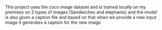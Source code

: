 This project uses the coco image dataset and is trained locally on my premises on 2 types of images (Sandwiches and elephants) and the model is also given a caption file and based on that when we provide a new input image it generates a caption for the new image.
